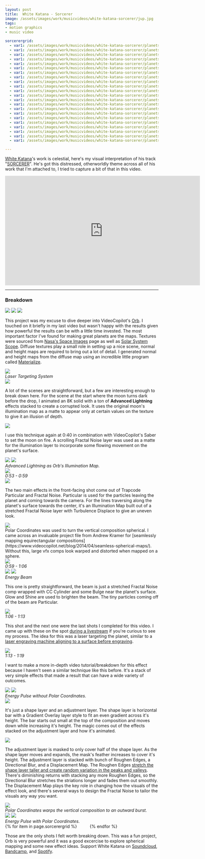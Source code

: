 ```yaml
---
layout: post
title:  White Katana - Sorcerer
image: /assets/images/work/musicvideos/white-katana-sorcerer/jup.jpg
tags:
- motion graphics
- music video

sorcerergrid:
  - var1: /assets/images/work/musicvideos/white-katana-sorcerer/planets/1.jpg
  - var1: /assets/images/work/musicvideos/white-katana-sorcerer/planets/2.jpg
  - var1: /assets/images/work/musicvideos/white-katana-sorcerer/planets/3.jpg
  - var1: /assets/images/work/musicvideos/white-katana-sorcerer/planets/4.jpg
  - var1: /assets/images/work/musicvideos/white-katana-sorcerer/planets/5.jpg
  - var1: /assets/images/work/musicvideos/white-katana-sorcerer/planets/6.jpg
  - var1: /assets/images/work/musicvideos/white-katana-sorcerer/planets/7.jpg
  - var1: /assets/images/work/musicvideos/white-katana-sorcerer/planets/8.jpg
  - var1: /assets/images/work/musicvideos/white-katana-sorcerer/planets/9.jpg
  - var1: /assets/images/work/musicvideos/white-katana-sorcerer/planets/10.jpg
  - var1: /assets/images/work/musicvideos/white-katana-sorcerer/planets/11.jpg
  - var1: /assets/images/work/musicvideos/white-katana-sorcerer/planets/12.jpg
  - var1: /assets/images/work/musicvideos/white-katana-sorcerer/planets/13.jpg
  - var1: /assets/images/work/musicvideos/white-katana-sorcerer/planets/14.jpg
  - var1: /assets/images/work/musicvideos/white-katana-sorcerer/planets/15.jpg
  - var1: /assets/images/work/musicvideos/white-katana-sorcerer/planets/16.jpg
  - var1: /assets/images/work/musicvideos/white-katana-sorcerer/planets/17.jpg
  - var1: /assets/images/work/musicvideos/white-katana-sorcerer/planets/18.jpg
  - var1: /assets/images/work/musicvideos/white-katana-sorcerer/planets/19.jpg
  - var1: /assets/images/work/musicvideos/white-katana-sorcerer/planets/20.jpg
  - var1: /assets/images/work/musicvideos/white-katana-sorcerer/planets/21.jpg
  - var1: /assets/images/work/musicvideos/white-katana-sorcerer/planets/22.jpg

---
```

[White Katana](https://soundcloud.com/whitekatana)'s work is celestial, here's my visual interpretation of his track "[SORCERER](https://soundcloud.com/whitekatana/sorcerer)". He's got this distressed, otherworldly theme across all of his work that I'm attached to, I tried to capture a bit of that in this video.

<div class="vid"><iframe width="640" height="360" src="https://www.youtube-nocookie.com/embed/_s-DNQRer-A?controls=1&amp;showinfo=0" frameborder="0" allowfullscreen></iframe></div>

---

### Breakdown
<div class="gallery-box">
  <div class="gallery">
    <img src="/assets/images/work/musicvideos/white-katana-sorcerer/mars-1.jpg">
    <img src="/assets/images/work/musicvideos/white-katana-sorcerer/side-by-side-3.jpg">
    <img src="/assets/images/work/musicvideos/white-katana-sorcerer/venus-cold.jpg">
  </div>
</div>

This project was my excuse to dive deeper into VideoCopilot's [Orb](https://www.videocopilot.net/orb/). I touched on it briefly in my last video but wasn't happy with the results given how powerful the results can be with a little time invested. The most important factor I've found for making great planets are the maps. Textures were sourced from [Nasa's Space Images](https://www.jpl.nasa.gov/spaceimages/) page as well as [Solar System Scope](https://www.solarsystemscope.com/textures/). Diffuse textures play a small role in setting up a nice scene, normal and height maps are required to bring out a lot of detail. I generated normal and height maps from the diffuse map using an incredible little program called [Materialize](http://boundingboxsoftware.com/materialize/).

<div class="gallery-box">
  <div class="gallery">
    <img src="/assets/images/work/musicvideos/white-katana-sorcerer/mercury-prepass-1.jpg">
  </div>
  <em>Laser Targeting System</em>
</div>

<div class="gallery-box">
  <div class="gallery">
    <img src="/assets/images/work/musicvideos/white-katana-sorcerer/vfx-moon.jpg">
  </div>
</div>

A lot of the scenes are straightforward, but a few are interesting enough to break down here. For the scene at the start where the moon turns dark before the drop, I animated an 8K solid with a ton of **Advanced Lightning** effects stacked to create a corrupted look. It uses the original moon's illumination map as a matte to appear only at certain values on the texture to give it an illusion of depth. 

<div class="gallery-box">
  <div class="gallery">
    <img src="/assets/images/work/musicvideos/white-katana-sorcerer/vfx-moon2.jpg">
  </div>
</div>


I use this technique again at 0:40 in combination with VideoCopilot's Saber to set the moon on fire. A scrolling Fractal Noise layer was used as a matte for the illumination layer to incorporate some flowing movement on the planet's surface.

<div class="gallery-box">
  <div class="gallery">
    <img src="/assets/images/work/musicvideos/white-katana-sorcerer/moon-dark.jpg">
    <img src="/assets/images/work/musicvideos/white-katana-sorcerer/moon-dark-2.jpg">
  </div>
  <em>Advanced Lightning as Orb's Illumination Map.</em>
</div>

<div class="gallery-box">
  <div class="gallery">
    <img src="/assets/images/work/musicvideos/white-katana-sorcerer/venus-cold-2.jpg">
  </div>
  <em>0:53 - 0:59</em>
</div>


<div class="gallery-box">
  <div class="gallery">
    <img src="/assets/images/work/musicvideos/white-katana-sorcerer/venus_cold_unwrap_2.gif">
  </div>
</div>

The two main effects in the front-facing shot come out of Trapcode Particular and Fractal Noise. Particular is used for the particles leaving the planet and coming towards the camera. For the lines traversing along the planet's surface towards the center, it's an Illumination Map built out of a stretched Fractal Noise layer with Turbulence Displace to give an uneven look.

<div class="gallery-box">
  <div class="gallery">
    <img src="/assets/images/work/musicvideos/white-katana-sorcerer/venus_cold_wrap_2.gif">
  </div>
</div>
Polar Coordinates was used to turn the vertical composition spherical. I came across an invaluable project file from Andrew Kramer for [seamlessly mapping equirectangular compositions](https://www.videocopilot.net/blog/2014/04/seamless-spherical-maps/). Without this, large vfx comps look warped and distorted when mapped on a sphere.

<div class="gallery-box">
  <div class="gallery">
    <img src="/assets/images/work/musicvideos/white-katana-sorcerer/venus-cold-3.jpg">
  </div>
  <em>0:59 - 1:06</em>
</div>

<div class="gallery-box">
  <div class="gallery">
    <img src="/assets/images/work/musicvideos/white-katana-sorcerer/venus-cold-beam-solo.jpg">
    <img src="/assets/images/work/musicvideos/white-katana-sorcerer/venus-cold-beam-breakdown.jpg">
  </div>
  <em>Energy Beam</em>
</div>

This one is pretty straightforward, the beam is just a stretched Fractal Noise comp wrapped with CC Cylinder and some Bulge near the planet's surface. Glow and Shine are used to brighten the beam. The tiny particles coming off of the beam are Particular.

<div class="gallery-box">
  <div class="gallery">
    <img src="/assets/images/work/musicvideos/white-katana-sorcerer/mercury-1.jpg">
  </div>
  <em>1:06 - 1:13</em>
</div>

This shot and the next one were the last shots I completed for this video. I came up with these on the spot [during a livestream](https://youtu.be/WgSTbiePVzM) if you're curious to see my process. The idea for this was a laser targeting the planet, similar to a [laser engraving machine aligning to a surface before engraving](https://www.youtube.com/watch?v=v0LI8q4hSVQ).

<div class="gallery-box">
  <div class="gallery">
    <img src="/assets/images/work/musicvideos/white-katana-sorcerer/mercury-2.jpg">
  </div>
  <em>1:13 - 1:19</em>
</div>

I want to make a more in-depth video tutorial/breakdown for this effect because I haven't seen a similar technique like this before. It's a stack of very simple effects that made a result that can have a wide variety of outcomes. 

<div class="gallery-box">
  <div class="gallery">
    <img src="/assets/images/work/musicvideos/white-katana-sorcerer/emitter-line-zoomout.jpg">
    <img src="/assets/images/work/musicvideos/white-katana-sorcerer/emitter-line-zoomin.jpg">
  </div>
  <em>Energy Pulse without Polar Coordinates.</em>
</div>

<div class="gallery-box">
  <div class="gallery">
    <img src="/assets/images/work/musicvideos/white-katana-sorcerer/emitter-line-shapelayer.jpg">
  </div>
</div>

It's just a shape layer and an adjustment layer. The shape layer is horizontal bar with a Gradient Overlay layer style to fit an even gradient across it's height. The bar starts out small at the top of the composition and moves down while increasing it's height. The magic comes out of the effects stacked on the adjustment layer and how it's animated.

<div class="gallery-box">
  <div class="gallery">
    <img src="/assets/images/work/musicvideos/white-katana-sorcerer/emitter-line-shapelayer-displace.jpg">
  </div>
</div>

The adjustment layer is masked to only cover half of the shape layer. As the shape layer moves and expands, the mask's feather increases to cover it's height. The adjustment layer is stacked with bunch of Roughen Edges, a Directional Blur, and a Displacement Map. The Roughen Edges [stretch the shape layer taller and create random variation in the peaks and valleys](/assets/images/work/musicvideos/white-katana-sorcerer/emitter-line-shapelayer-displace-roughenedges.jpg). There's diminishing returns with stacking any more Roughen Edges, so the Directional Blur stretches the striations longer and fades them out smoothly. The Displacement Map plays the key role in changing how the visuals of the effect look, and there's several ways to design the Fractal Noise to tailor the visuals any way you want.

<div class="gallery-box">
  <div class="gallery">
    <img src="/assets/images/work/musicvideos/white-katana-sorcerer/emitter-line-shapelayer-displace-displacementmap.jpg">
  </div>
  <em>Polar Coordinates warps the vertical composition to an outward burst.</em>
</div>

<div class="gallery-box">
  <div class="gallery">
    <img src="/assets/images/work/musicvideos/white-katana-sorcerer/emitter-circle-zoomout.jpg">
    <img src="/assets/images/work/musicvideos/white-katana-sorcerer/emitter-circle-zoomin.jpg">
  </div>
  <em>Energy Pulse with Polar Coordinates.</em>
</div>

<section class="section-padding bg-black">
    <div class="postgrid">
        <div class="columns-wrapper">
            <div class="columns">
                {% for item in page.sorcerergrid %}
                <a href="{{ item.var1 }}" class="spacer">
                    <div class="postcolumn" style="background-image: url({{ item.var1 }})">
                        <div class="postcolumn__inner"><p></p></div>
                    </div>
                </a>
                {% endfor %}
            </div>
        </div>
    </div>
</section>

Those are the only shots I felt worth breaking down. This was a fun project, Orb is very powerful and it was a good excercise to explore spherical mapping and some new effect ideas. Support White Katana on [Soundcloud](https://soundcloud.com/whitekatana), [Bandcamp](https://whitekatana.bandcamp.com/), and [Spotify](https://open.spotify.com/artist/5OtyZM8MxtHrYqOPxetwji).